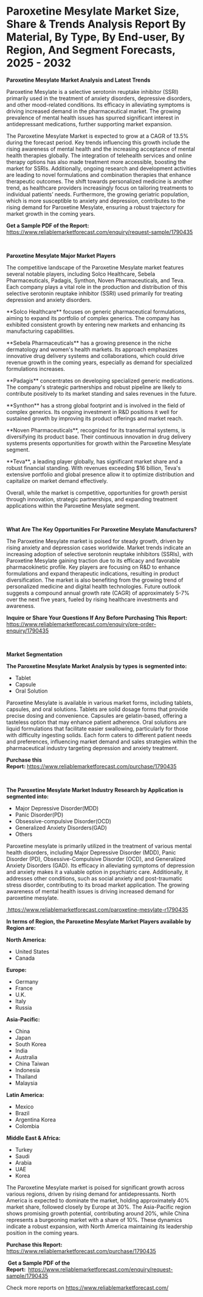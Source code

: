 <p><h1>Paroxetine Mesylate Market Size, Share & Trends Analysis Report By Material, By Type, By End-user, By Region, And Segment Forecasts, 2025 - 2032</h1></p><p><strong>Paroxetine Mesylate Market Analysis and Latest Trends</strong></p>
<p><p>Paroxetine Mesylate is a selective serotonin reuptake inhibitor (SSRI) primarily used in the treatment of anxiety disorders, depressive disorders, and other mood-related conditions. Its efficacy in alleviating symptoms is driving increased demand in the pharmaceutical market. The growing prevalence of mental health issues has spurred significant interest in antidepressant medications, further supporting market expansion. </p><p>The Paroxetine Mesylate Market is expected to grow at a CAGR of 13.5% during the forecast period. Key trends influencing this growth include the rising awareness of mental health and the increasing acceptance of mental health therapies globally. The integration of telehealth services and online therapy options has also made treatment more accessible, boosting the market for SSRIs. Additionally, ongoing research and development activities are leading to novel formulations and combination therapies that enhance therapeutic outcomes. The shift towards personalized medicine is another trend, as healthcare providers increasingly focus on tailoring treatments to individual patients’ needs. Furthermore, the growing geriatric population, which is more susceptible to anxiety and depression, contributes to the rising demand for Paroxetine Mesylate, ensuring a robust trajectory for market growth in the coming years.</p></p>
<p><strong>Get a Sample PDF of the Report:&nbsp;</strong> <a href="https://www.reliablemarketforecast.com/enquiry/request-sample/1790435?utm_campaign=2316&utm_medium=2&utm_source=Github&utm_content=ia&utm_term=08032025&utm_id=paroxetine-mesylate">https://www.reliablemarketforecast.com/enquiry/request-sample/1790435</a></p>
<p>&nbsp;</p>
<p><strong>Paroxetine Mesylate Major Market Players</strong></p>
<p><p>The competitive landscape of the Paroxetine Mesylate market features several notable players, including Solco Healthcare, Sebela Pharmaceuticals, Padagis, Synthon, Noven Pharmaceuticals, and Teva. Each company plays a vital role in the production and distribution of this selective serotonin reuptake inhibitor (SSRI) used primarily for treating depression and anxiety disorders.</p><p>**Solco Healthcare** focuses on generic pharmaceutical formulations, aiming to expand its portfolio of complex generics. The company has exhibited consistent growth by entering new markets and enhancing its manufacturing capabilities.</p><p>**Sebela Pharmaceuticals** has a growing presence in the niche dermatology and women's health markets. Its approach emphasizes innovative drug delivery systems and collaborations, which could drive revenue growth in the coming years, especially as demand for specialized formulations increases.</p><p>**Padagis** concentrates on developing specialized generic medications. The company's strategic partnerships and robust pipeline are likely to contribute positively to its market standing and sales revenues in the future.</p><p>**Synthon** has a strong global footprint and is involved in the field of complex generics. Its ongoing investment in R&D positions it well for sustained growth by improving its product offerings and market reach.</p><p>**Noven Pharmaceuticals**, recognized for its transdermal systems, is diversifying its product base. Their continuous innovation in drug delivery systems presents opportunities for growth within the Paroxetine Mesylate segment.</p><p>**Teva**, a leading player globally, has significant market share and a robust financial standing. With revenues exceeding $16 billion, Teva's extensive portfolio and global presence allow it to optimize distribution and capitalize on market demand effectively.</p><p>Overall, while the market is competitive, opportunities for growth persist through innovation, strategic partnerships, and expanding treatment applications within the Paroxetine Mesylate segment.</p></p>
<p>&nbsp;</p>
<p><strong>What Are The Key Opportunities For Paroxetine Mesylate Manufacturers?</strong></p>
<p><p>The Paroxetine Mesylate market is poised for steady growth, driven by rising anxiety and depression cases worldwide. Market trends indicate an increasing adoption of selective serotonin reuptake inhibitors (SSRIs), with Paroxetine Mesylate gaining traction due to its efficacy and favorable pharmacokinetic profile. Key players are focusing on R&D to enhance formulations and expand therapeutic indications, resulting in product diversification. The market is also benefiting from the growing trend of personalized medicine and digital health technologies. Future outlook suggests a compound annual growth rate (CAGR) of approximately 5-7% over the next five years, fueled by rising healthcare investments and awareness.</p></p>
<p><strong>Inquire or Share Your Questions If Any Before Purchasing This Report:</strong> <a href="https://www.reliablemarketforecast.com/enquiry/pre-order-enquiry/1790435?utm_campaign=2316&utm_medium=2&utm_source=Github&utm_content=ia&utm_term=08032025&utm_id=paroxetine-mesylate">https://www.reliablemarketforecast.com/enquiry/pre-order-enquiry/1790435</a></p>
<p>&nbsp;</p>
<p><strong>Market Segmentation</strong></p>
<p><strong>The Paroxetine Mesylate Market Analysis by types is segmented into:</strong></p>
<p><ul><li>Tablet</li><li>Capsule</li><li>Oral Solution</li></ul></p>
<p><p>Paroxetine Mesylate is available in various market forms, including tablets, capsules, and oral solutions. Tablets are solid dosage forms that provide precise dosing and convenience. Capsules are gelatin-based, offering a tasteless option that may enhance patient adherence. Oral solutions are liquid formulations that facilitate easier swallowing, particularly for those with difficulty ingesting solids. Each form caters to different patient needs and preferences, influencing market demand and sales strategies within the pharmaceutical industry targeting depression and anxiety treatment.</p></p>
<p><strong>Purchase this Report:&nbsp;</strong><a href="https://www.reliablemarketforecast.com/purchase/1790435?utm_campaign=2316&utm_medium=2&utm_source=Github&utm_content=ia&utm_term=08032025&utm_id=paroxetine-mesylate">https://www.reliablemarketforecast.com/purchase/1790435</a></p>
<p>&nbsp;</p>
<p><strong>The Paroxetine Mesylate Market Industry Research by Application is segmented into:</strong></p>
<p><ul><li>Major Depressive Disorder(MDD)</li><li>Panic Disorder(PD)</li><li>Obsessive-compulsive Disorder(OCD)</li><li>Generalized Anxiety Disorders(GAD)</li><li>Others</li></ul></p>
<p><p>Paroxetine mesylate is primarily utilized in the treatment of various mental health disorders, including Major Depressive Disorder (MDD), Panic Disorder (PD), Obsessive-Compulsive Disorder (OCD), and Generalized Anxiety Disorders (GAD). Its efficacy in alleviating symptoms of depression and anxiety makes it a valuable option in psychiatric care. Additionally, it addresses other conditions, such as social anxiety and post-traumatic stress disorder, contributing to its broad market application. The growing awareness of mental health issues is driving increased demand for paroxetine mesylate.</p></p>
<p><a href="https://www.reliablemarketforecast.com/paroxetine-mesylate-r1790435?utm_campaign=2316&utm_medium=2&utm_source=Github&utm_content=ia&utm_term=08032025&utm_id=paroxetine-mesylate">&nbsp;https://www.reliablemarketforecast.com/paroxetine-mesylate-r1790435</a></p>
<p><strong>In terms of Region, the Paroxetine Mesylate Market Players available by Region are:</strong></p>
<p>
    <p> <strong> North America: </strong>
        <ul>
            <li>United States</li>
            <li>Canada</li>
        </ul>
        </p> 
    <p> <strong> Europe: </strong>
        <ul>
            <li>Germany</li>
            <li>France</li>
            <li>U.K.</li>
            <li>Italy</li>
            <li>Russia</li>
        </ul>
        </p> 
    <p> <strong> Asia-Pacific: </strong>
        <ul>
            <li>China</li>
            <li>Japan</li>
            <li>South Korea</li>
            <li>India</li>
            <li>Australia</li>
            <li>China Taiwan</li>
            <li>Indonesia</li>
            <li>Thailand</li>
            <li>Malaysia</li>
        </ul>
        </p> 
    <p> <strong> Latin America: </strong>
        <ul>
            <li>Mexico</li>
            <li>Brazil</li>
            <li>Argentina Korea</li>
            <li>Colombia</li>
        </ul>
        </p> 
    <p> <strong> Middle East & Africa: </strong>
        <ul>
            <li>Turkey</li>
            <li>Saudi</li>
            <li>Arabia</li>
            <li>UAE</li>
            <li>Korea</li>
        </ul>
    </p>
    </p>
<p><p>The Paroxetine Mesylate market is poised for significant growth across various regions, driven by rising demand for antidepressants. North America is expected to dominate the market, holding approximately 40% market share, followed closely by Europe at 30%. The Asia-Pacific region shows promising growth potential, contributing around 20%, while China represents a burgeoning market with a share of 10%. These dynamics indicate a robust expansion, with North America maintaining its leadership position in the coming years.</p></p>
<p><strong>Purchase this Report: </strong><a href="https://www.reliablemarketforecast.com/purchase/1790435?utm_campaign=2316&utm_medium=2&utm_source=Github&utm_content=ia&utm_term=08032025&utm_id=paroxetine-mesylate">https://www.reliablemarketforecast.com/purchase/1790435</a></p>
<p>&nbsp;<strong>Get a Sample PDF of the Report:&nbsp;&nbsp;</strong><a href="https://www.reliablemarketforecast.com/enquiry/request-sample/1790435?utm_campaign=2316&utm_medium=2&utm_source=Github&utm_content=ia&utm_term=08032025&utm_id=paroxetine-mesylate">https://www.reliablemarketforecast.com/enquiry/request-sample/1790435</a></p>
<p><strong></strong></p>
<p>Check more reports on <a href="https://www.reliablemarketforecast.com/?utm_campaign=2316&utm_medium=2&utm_source=Github&utm_content=ia&utm_term=08032025&utm_id=paroxetine-mesylate">https://www.reliablemarketforecast.com/</a></p>
